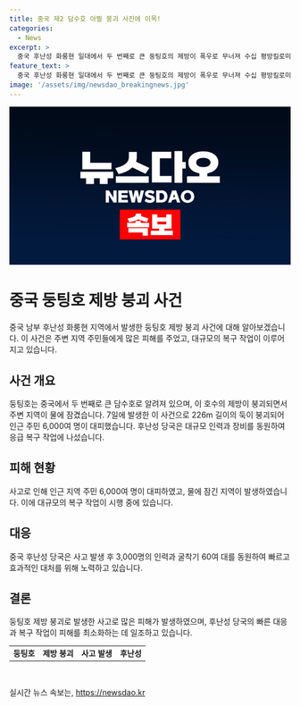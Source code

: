 ```yaml
---
title: 중국 제2 담수호 아찔 붕괴 사진에 이목!
categories:
  - News
excerpt: >
  중국 후난성 화룽현 일대에서 두 번째로 큰 둥팅호의 제방이 폭우로 무너져 수십 평방킬로미터가 침수되었다. 6,000여 명의 주민이 대피했으며, 3,000명의 인력과 60여 대의 굴착기가 긴급 복구를 위해 투입되었다. 중국 당국이 긴급 대책을 시행하고 있다. (150자)
feature_text: >
  중국 후난성 화룽현 일대에서 두 번째로 큰 둥팅호의 제방이 폭우로 무너져 수십 평방킬로미터가 침수되었다. 6,000여 명의 주민이 대피했으며, 3,000명의 인력과 60여 대의 굴착기가 긴급 복구를 위해 투입되었다. 중국 당국이 긴급 대책을 시행하고 있다. (150자)
image: '/assets/img/newsdao_breakingnews.jpg'
---
```


<p><img src="/assets/img/newsdao_breakingnews.jpg" alt="ontimetimes 속보" /></p>

<h1>중국 둥팅호 제방 붕괴 사건</h1>

<p data-ke-size="size16">중국 남부 후난성 화룽현 지역에서 발생한 둥팅호 제방 붕괴 사건에 대해 알아보겠습니다. 이 사건은 주변 지역 주민들에게 많은 피해를 주었고, 대규모의 복구 작업이 이루어지고 있습니다.</p>

<h2 data-ke-size="size26">사건 개요</h2>

<p data-ke-size="size16">둥팅호는 중국에서 두 번째로 큰 담수호로 알려져 있으며, 이 호수의 제방이 붕괴되면서 주변 지역이 물에 잠겼습니다. 7일에 발생한 이 사건으로 226m 길이의 둑이 붕괴되어 인근 주민 6,000여 명이 대피했습니다. 후난성 당국은 대규모 인력과 장비를 동원하여 응급 복구 작업에 나섰습니다.</p>

<h2 data-ke-size="size26">피해 현황</h2>

<p data-ke-size="size16">사고로 인해 인근 지역 주민 6,000여 명이 대피하였고, 물에 잠긴 지역이 발생하였습니다. 이에 대규모의 복구 작업이 시행 중에 있습니다.</p>

<h2 data-ke-size="size26">대응</h2>

<p data-ke-size="size16">중국 후난성 당국은 사고 발생 후 3,000명의 인력과 굴착기 60여 대를 동원하여 빠르고 효과적인 대처를 위해 노력하고 있습니다.</p>

<h2 data-ke-size="size26">결론</h2>

<p data-ke-size="size16">둥팅호 제방 붕괴로 발생한 사고로 많은 피해가 발생하였으며, 후난성 당국의 빠른 대응과 복구 작업이 피해를 최소화하는 데 일조하고 있습니다.</p>

<table>
    <tr>
        <td style="text-align: center; height: 17px;"><b>둥팅호</b></td>
        <td style="text-align: center; height: 17px;"><b>제방 붕괴</b></td>
        <td style="text-align: center; height: 17px;"><b>사고 발생</b></td>
        <td style="text-align: center; height: 17px;"><b>후난성</b></td>
    </tr>
</table>

<p data-ke-size="size16">&nbsp;</p>
실시간 뉴스 속보는, <a href="https://newsdao.kr" rel="dofollow">https://newsdao.kr</a>


